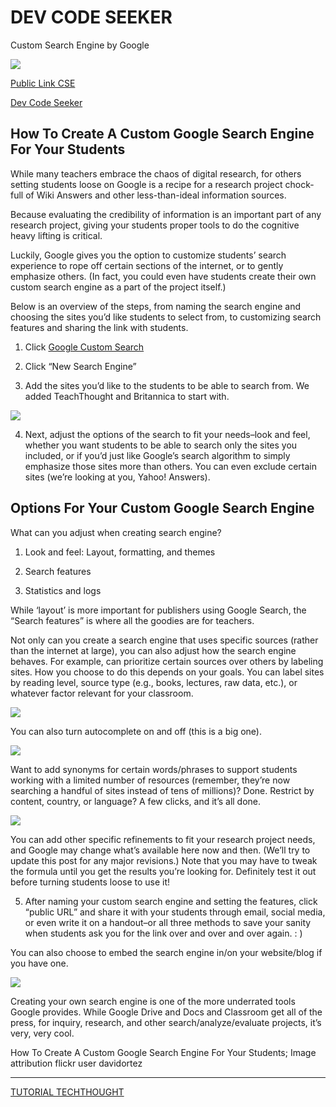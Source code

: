 # DEV CODE SEEKER

Custom Search Engine by Google 

![](http://www.knowledgeidea.com/wp-content/uploads/2015/04/How-to-Create-Custom-Search-Engine-CSE-For-Your-Website.jpg)

[Public Link CSE](https://cse.google.com/cse/publicurl?cx=017056065417995794621:tulebef5ofs)

[Dev Code Seeker](https://marcialwushu.github.io/devcodeseeker/)

## How To Create A Custom Google Search Engine For Your Students

While many teachers embrace the chaos of digital research, for others setting students loose on Google is a recipe for a research project chock-full of Wiki Answers and other less-than-ideal information sources.

Because evaluating the credibility of information is an important part of any research project, giving your students proper tools to do the cognitive heavy lifting is critical.

Luckily, Google gives you the option to customize students’ search experience to rope off certain sections of the internet, or to gently emphasize others. (In fact, you could even have students create their own custom search engine as a part of the project itself.)

Below is an overview of the steps, from naming the search engine and choosing the sites you’d like students to select from, to customizing search features and sharing the link with students.

1. Click [Google Custom Search](http://www.google.com/cse/create/new)

2. Click “New Search Engine”

3. Add the sites you’d like to the students to be able to search from. We added TeachThought and Britannica to start with.

![](https://www.teachthought.com/wp-content/uploads/2017/08/how-to-create-custom-google-search-engine-c.png)

4. Next, adjust the options of the search to fit your needs–look and feel, whether you want students to be able to search only the sites you included, or if you’d just like Google’s search algorithm to simply emphasize those sites more than others. You can even exclude certain sites (we’re looking at you, Yahoo! Answers).

## Options For Your Custom Google Search Engine

What can you adjust when creating search engine?

1. Look and feel: Layout, formatting, and themes

2. Search features

3. Statistics and logs

While ‘layout’ is more important for publishers using Google Search, the “Search features” is where all the goodies are for teachers.

Not only can you create a search engine that uses specific sources (rather than the internet at large), you can also adjust how the search engine behaves. For example, can prioritize certain sources over others by labeling sites. How you choose to do this depends on your goals. You can label sites by reading level, source type (e.g., books, lectures, raw data, etc.), or whatever factor relevant for your classroom.

![](https://www.teachthought.com/wp-content/uploads/2017/08/refine-google-search-c.png)

You can also turn autocomplete on and off (this is a big one).

![](https://www.teachthought.com/wp-content/uploads/2017/08/google-custom-features-c.png)

Want to add synonyms for certain words/phrases to support students working with a limited number of resources (remember, they’re now searching a handful of sites instead of tens of millions)? Done. Restrict by content, country, or language? A few clicks, and it’s all done.


![](https://www.teachthought.com/wp-content/uploads/2017/08/google-refinements-3-c.png)

You can add other specific refinements to fit your research project needs, and Google may change what’s available here now and then. (We’ll try to update this post for any major revisions.) Note that you may have to tweak the formula until you get the results you’re looking for. Definitely test it out before turning students loose to use it!

5. After naming your custom search engine and setting the features, click “public URL” and share it with your students through email, social media, or even write it on a handout–or all three methods to save your sanity when students ask you for the link over and over and over again. : )

You can also choose to embed the search engine in/on your website/blog if you have one.

![](https://www.teachthought.com/wp-content/uploads/2013/05/google-custom-search-engine-4.jpg)

Creating your own search engine is one of the more underrated tools Google provides. While Google Drive and Docs and Classroom get all of the press, for inquiry, research, and other search/analyze/evaluate projects, it’s very, very cool.

How To Create A Custom Google Search Engine For Your Students; Image attribution flickr user davidortez 

---

[TUTORIAL TECHTHOUGHT](https://www.teachthought.com/technology/how-to-create-a-custom-search-engine-for-your-students/)

